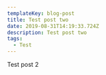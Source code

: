 ```yaml
---
templateKey: blog-post
title: Test post two
date: 2019-08-31T14:19:33.724Z
description: Test post two
tags:
  - Test
---
```

Test post 2
